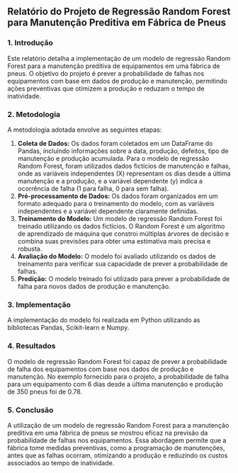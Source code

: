 ## **Relatório do Projeto de Regressão Random Forest para Manutenção Preditiva em Fábrica de Pneus**

### **1\. Introdução**

Este relatório detalha a implementação de um modelo de regressão Random Forest para a manutenção preditiva de equipamentos em uma fábrica de pneus. O objetivo do projeto é prever a probabilidade de falhas nos equipamentos com base em dados de produção e manutenção, permitindo ações preventivas que otimizem a produção e reduzam o tempo de inatividade.

### **2\. Metodologia**

A metodologia adotada envolve as seguintes etapas:

1. **Coleta de Dados:** Os dados foram coletados em um DataFrame do Pandas, incluindo informações sobre a data, produção, defeitos, tipo de manutenção e produção acumulada. Para o modelo de regressão Random Forest, foram utilizados dados fictícios de manutenção e falhas, onde as variáveis independentes (X) representam os dias desde a última manutenção e a produção, e a variável dependente (y) indica a ocorrência de falha (1 para falha, 0 para sem falha).  
2. **Pré-processamento de Dados:** Os dados foram organizados em um formato adequado para o treinamento do modelo, com as variáveis independentes e a variável dependente claramente definidas.  
3. **Treinamento do Modelo:** Um modelo de regressão Random Forest foi treinado utilizando os dados fictícios. O Random Forest é um algoritmo de aprendizado de máquina que constroi múltiplas árvores de decisão e combina suas previsões para obter uma estimativa mais precisa e robusta.  
4. **Avaliação do Modelo:** O modelo foi avaliado utilizando os dados de treinamento para verificar sua capacidade de prever a probabilidade de falhas.  
5. **Predição:** O modelo treinado foi utilizado para prever a probabilidade de falha para novos dados de produção e manutenção.

### **3\. Implementação**

A implementação do modelo foi realizada em Python utilizando as bibliotecas Pandas, Scikit-learn e Numpy.

### **4\. Resultados**

O modelo de regressão Random Forest foi capaz de prever a probabilidade de falha dos equipamentos com base nos dados de produção e manutenção. No exemplo fornecido para o projeto, a probabilidade de falha para um equipamento com 6 dias desde a última manutenção e produção de 350 pneus foi de 0.78.

### **5\. Conclusão**

A utilização de um modelo de regressão Random Forest para a manutenção preditiva em uma fábrica de pneus se mostrou eficaz na previsão da probabilidade de falhas nos equipamentos. Essa abordagem permite que a fábrica tome medidas preventivas, como a programação de manutenções, antes que as falhas ocorram, otimizando a produção e reduzindo os custos associados ao tempo de inatividade.